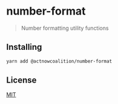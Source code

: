 # number-format

> Number formatting utility functions

## Installing

```sh
yarn add @actnowcoalition/number-format
```

## License

[MIT](./LICENSE)
